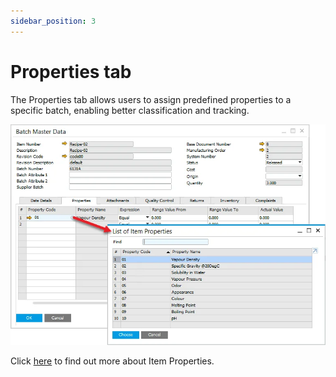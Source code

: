 ```yaml
---
sidebar_position: 3
---
```


# Properties tab

The Properties tab allows users to assign predefined properties to a specific batch, enabling better classification and tracking.

![List of item properties](./media/properties-tab/list-of-item-properties.webp)

Click [here](../../../item-details/item-properties.md) to find out more about Item Properties.
